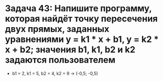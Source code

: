 # Задача 43: Напишите программу, которая найдёт точку пересечения двух прямых, заданных уравнениями y = k1 * x + b1, y = k2 * x + b2; значения b1, k1, b2 и k2 задаются пользователем

* b1 = 2, k1 = 5, b2 = 4, k2 = 9 -> (-0,5; -0,5)
